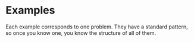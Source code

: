 # Examples

Each example corresponds to one problem. They have a standard pattern, so once you know one, you know the structure of all of them. 
